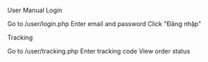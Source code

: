 User Manual
Login

Go to /user/login.php
Enter email and password
Click "Đăng nhập"

Tracking

Go to /user/tracking.php
Enter tracking code
View order status
